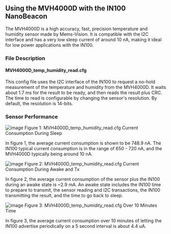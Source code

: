 ## Using the MVH4000D with the IN100 NanoBeacon

The MVH4000D is a high accuracy, fast, precision temperature and humidity sensor made by Mems-Vision. It is compatible with the I2C interface and has a very low sleep current of around 10 nA, making it ideal for low power applications with the IN100.

### File Description

#### MVH4000D_temp_humidity_read.cfg

This config file uses the I2C interface of the IN100 to request a no-hold measurement of the temperature and humidity from the MVH4000D. It waits about 1.7 ms for the result to be ready, and then reads the result plus CRC. The time to read is configurable by changing the sensor's resolution. By default, the resolution is 14-bits.

### Sensor Performance

![image](https://github.com/NanoBeacon/config-files/assets/108510134/b21e5607-c6fa-4824-9e28-bbe616afc962)
Figure 1: MVH4000D_temp_humidity_read.cfg Current Consumption During Sleep

In figure 1, the average current consumption is shown to be 748.9 nA. The IN100 typical current consumption is in the range of 650 - 720 nA, and the MVH4000D typically being around 10 nA.

![image](https://github.com/NanoBeacon/config-files/assets/108510134/e49bd774-36a5-40a7-8def-f5564e045d49)
Figure 2: MVH4000D_temp_humidity_read.cfg Current Consumption During Awake and Tx

In figure 2, the average current consumption of the sensor plus the IN100 during an awake state is ~2.9 mA. An awake state includes the IN100 time to prepare to transmit, the sensor reading and I2C transactions, the IN100 transmitting the result, and the time to go back to sleep. 

![image](https://github.com/NanoBeacon/config-files/assets/108510134/75323f4b-d246-41da-a6f4-715837cf8bef)
Figure 3: MVH4000D_temp_humidity_read.cfg Over 10 Minutes Time

In figure 3, the average current consumption over 10 minutes of letting the IN100 advertise periodically on a 5 second interval is about 4.4 uA. 



